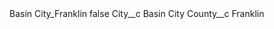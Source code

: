 <?xml version="1.0" encoding="UTF-8"?>
<CustomMetadata xmlns="http://soap.sforce.com/2006/04/metadata" xmlns:xsi="http://www.w3.org/2001/XMLSchema-instance" xmlns:xsd="http://www.w3.org/2001/XMLSchema">
    <label>Basin City_Franklin</label>
    <protected>false</protected>
    <values>
        <field>City__c</field>
        <value xsi:type="xsd:string">Basin City</value>
    </values>
    <values>
        <field>County__c</field>
        <value xsi:type="xsd:string">Franklin</value>
    </values>
</CustomMetadata>
